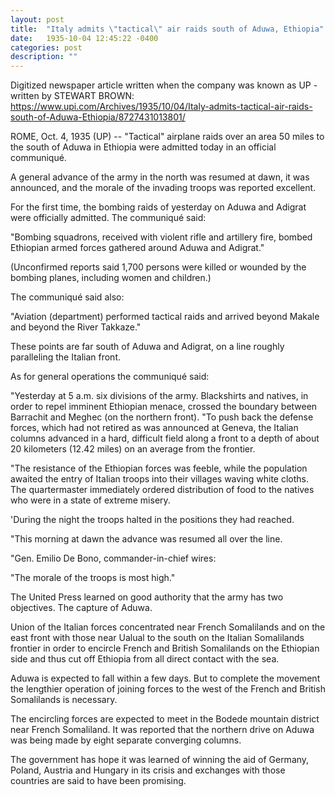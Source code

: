 ```yaml
---
layout: post
title:  "Italy admits \"tactical\" air raids south of Aduwa, Ethiopia"
date:   1935-10-04 12:45:22 -0400
categories: post
description: ""
---
```


Digitized newspaper article written when the company was known as UP - written by STEWART BROWN: https://www.upi.com/Archives/1935/10/04/Italy-admits-tactical-air-raids-south-of-Aduwa-Ethiopia/8727431013801/

ROME, Oct. 4, 1935 (UP) -- "Tactical" airplane raids over an area 50 miles to the south of Aduwa in Ethiopia were admitted today in an official communiqué.

A general advance of the army in the north was resumed at dawn, it was announced, and the morale of the invading troops was reported excellent.

For the first time, the bombing raids of yesterday on Aduwa and Adigrat were officially admitted. The communiqué said:

"Bombing squadrons, received with violent rifle and artillery fire, bombed Ethiopian armed forces gathered around Aduwa and Adigrat."

(Unconfirmed reports said 1,700 persons were killed or wounded by the bombing planes, including women and children.)

The communiqué said also:

"Aviation (department) performed tactical raids and arrived beyond Makale and beyond the River Takkaze."

These points are far south of Aduwa and Adigrat, on a line roughly paralleling the Italian front.

As for general operations the communiqué said:

"Yesterday at 5 a.m. six divisions of the army. Blackshirts and natives, in order to repel imminent Ethiopian menace, crossed the boundary between Barrachit and Meghec (on the northern front). "To push back the defense forces, which had not retired as was announced at Geneva, the Italian columns advanced in a hard, difficult field along a front to a depth of about 20 kilometers (12.42 miles) on an average from the frontier.

"The resistance of the Ethiopian forces was feeble, while the population awaited the entry of Italian troops into their villages waving white cloths. The quartermaster immediately ordered distribution of food to the natives who were in a state of extreme misery.

'During the night the troops halted in the positions they had reached.

"This morning at dawn the advance was resumed all over the line.

"Gen. Emilio De Bono, commander-in-chief wires:

"The morale of the troops is most high."

The United Press learned on good authority that the army has two objectives. The capture of Aduwa.

Union of the Italian forces concentrated near French Somalilands and on the east front with those near Ualual to the south on the Italian Somalilands frontier in order to encircle French and British Somalilands on the Ethiopian side and thus cut off Ethiopia from all direct contact with the sea.

Aduwa is expected to fall within a few days. But to complete the movement the lengthier operation of joining forces to the west of the French and British Somalilands is necessary.

The encircling forces are expected to meet in the Bodede mountain district near French Somaliland. It was reported that the northern drive on Aduwa was being made by eight separate converging columns.

The government has hope it was learned of winning the aid of Germany, Poland, Austria and Hungary in its crisis and exchanges with those countries are said to have been promising.